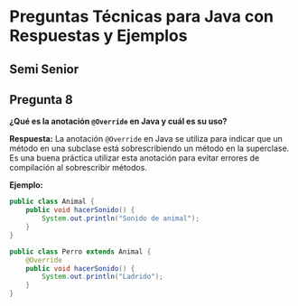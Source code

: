 # Preguntas Técnicas para Java con Respuestas y Ejemplos

## Semi Senior

## Pregunta 8
**¿Qué es la anotación `@Override` en Java y cuál es su uso?**

**Respuesta:**
La anotación `@Override` en Java se utiliza para indicar que un método en una subclase está sobrescribiendo un método en la superclase. Es una buena práctica utilizar esta anotación para evitar errores de compilación al sobrescribir métodos.

**Ejemplo:**
```java
public class Animal {
    public void hacerSonido() {
        System.out.println("Sonido de animal");
    }
}

public class Perro extends Animal {
    @Override
    public void hacerSonido() {
        System.out.println("Ladrido");
    }
}
